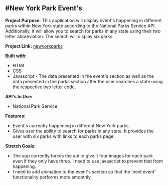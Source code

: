 #New York Park Event's
--------------------------------------
**Project Purpose**: This application will display event's happening in different parks within New York state according to the National Parks Service API. Additionally, it will allow you to search for parks in any state using their two letter abbreviation. The search will display six parks.

**Project Link:** [newyorkparks](newyorkparks.surge.sh)

**Built with:** 

* HTML
* CSS
* Javascript - The data presented in the event's section as well as the data presented in the parks section after the user searches a state using the respective two letter code.

**API's In Use:** 

* National Park Service


**Features:**

* Event's currently happening in different New York parks.
* Gives user the ability to search for parks in any state. It provides the user with six parks with links to each parks page.

**Stretch Goals:**

* The app currently forces the api to give it four images for each park even if they only have three. I need to use javascript to prevent that from happening.
* I need to add animation to the event's section so that the 'next event' functionality performs more smoothly.  

